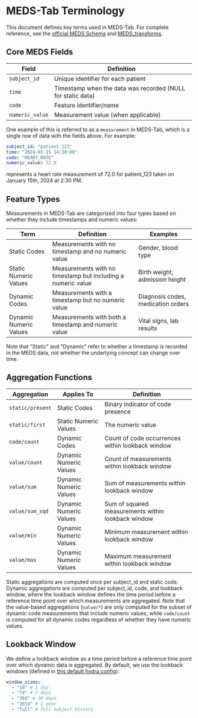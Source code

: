 # MEDS-Tab Terminology

This document defines key terms used in MEDS-Tab. For complete reference, see the [official MEDS Schema](https://github.com/Medical-Event-Data-Standard/meds) and [MEDS_transforms](https://meds-transforms.readthedocs.io/en/latest/terminology/).

## Core MEDS Fields

| Field | Definition |
|-------|------------|
| `subject_id` | Unique identifier for each patient |
| `time` | Timestamp when the data was recorded (NULL for static data) |
| `code` | Feature identifier/name |
| `numeric_value` | Measurement value (when applicable) |

One example of this is referred to as a `measurement` in MEDS-Tab, which is a single row of data with the fields above. For example:
```yaml
subject_id: "patient_123"
time: "2024-01-15 14:30:00"
code: "HEART_RATE"
numeric_value: 72.0
```
represents a heart rate measurement of 72.0 for patient_123 taken on January 15th, 2024 at 2:30 PM.


## Feature Types

Measurements in MEDS-Tab are categorized into four types based on whether they include timestamps and numeric values:

| Term | Definition | Examples |
|------|------------|-----------|
| Static Codes | Measurements with no timestamp and no numeric value | Gender, blood type |
| Static Numeric Values | Measurements with no timestamp but including a numeric value | Birth weight, admission height |
| Dynamic Codes | Measurements with a timestamp but no numeric value | Diagnosis codes, medication orders |
| Dynamic Numeric Values | Measurements with both a timestamp and numeric value | Vital signs, lab results |

Note that "Static" and "Dynamic" refer to whether a timestamp is recorded in the MEDS data, not whether the underlying concept can change over time.

## Aggregation Functions

| Aggregation | Applies To | Definition |
|-------------|------------|------------|
| `static/present` | Static Codes | Binary indicator of code presence |
| `static/first` | Static Numeric Values | The numeric value |
| `code/count` | Dynamic Codes | Count of code occurrences within lookback window |
| `value/count` | Dynamic Numeric Values | Count of measurements within lookback window |
| `value/sum` | Dynamic Numeric Values | Sum of measurements within lookback window |
| `value/sum_sqd` | Dynamic Numeric Values | Sum of squared measurements within lookback window |
| `value/min` | Dynamic Numeric Values | Minimum measurement within lookback window |
| `value/max` | Dynamic Numeric Values | Maximum measurement within lookback window |

Static aggregations are computed once per subject_id and static code. Dynamic aggregations are computed per subject_id, code, and lookback window, where the lookback window defines the time period before a reference time point over which measurements are aggregated. Note that the value-based aggregations (`value/*`) are only computed for the subset of dynamic code measurements that include numeric values, while `code/count` is computed for all dynamic codes regardless of whether they have numeric values.

## Lookback Window

We define a lookback window as a time period before a reference time point over which dynamic data is aggregated. By default, we use the lookback windows (defined in [this default hydra config](https://github.com/mmcdermott/MEDS_Tabular_AutoML/blob/main/src/MEDS_tabular_automl/configs/tabularization/default.yaml)):
```yaml
window_sizes:
  - "1d" # 1 day
  - "7d" # 7 days
  - "30d" # 30 days
  - "365d" # 1 year
  - "full" # full subject history
```
